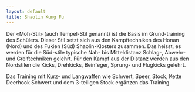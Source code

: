 ```yaml
---
layout: default
title: Shaolin Kung Fu
---
```


Der «Moh-Stil» (auch Tempel-Stil genannt) ist die Basis im Grund-training des Schülers. Dieser Stil setzt sich aus den Kampftechniken des Honan (Nord) und des Fukien (Süd) Shaolin-Klosters zusammen. Das heisst, es werden für die Süd-stile typische Nah- bis Mitteldistanz Schlag-, Abwehr- und Greiftechniken gelehrt. Für den Kampf aus der Distanz werden aus den Nordstilen die Kicks, Drehkicks, Beinfeger, Sprung- und Flugkicks gelehrt.

Das Training mit Kurz- und Langwaffen wie Schwert, Speer, Stock, Kette Deerhook Schwert und dem 3-teiligen Stock ergänzen das Training.

